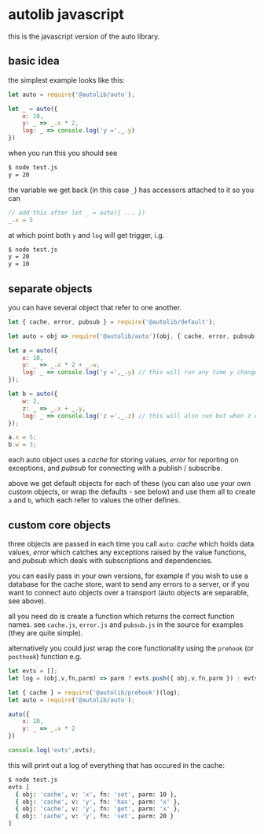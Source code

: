
# autolib javascript

this is the javascript version of the auto library.

## basic idea

the simplest example looks like this:

```js
let auto = require('@autolib/auto');

let _ = auto({
    x: 10,
    y: _ => _.x * 2,
    log: _ => console.log('y =',_.y)
})
```

when you run this you should see

```bash
$ node test.js
y = 20
```

the variable we get back (in this case `_`)
has accessors attached to it so you can

```js
// add this after let _ = auto({ ... })
_.x = 5
```

at which point both `y` and `log` will
get trigger, i.g.

```bash
$ node test.js
y = 20
y = 10
```

## separate objects

you can have several object that refer to one another.

```js
let { cache, error, pubsub } = require('@autolib/default');

let auto = obj => require('@autolib/auto')(obj, { cache, error, pubsub });

let a = auto({
    x: 10,
    y: _ => _.x * 2 + _.w,
    log: _ => console.log('y =',_.y) // this will run any time y changes
});

let b = auto({
    w: 2,
    z: _ => _.x + _.y,
    log: _ => console.log('z =',_.z) // this will also run but when z changes
});

a.x = 5;
b.w = 3;
```

each auto object uses a _cache_ for storing values,
_error_ for reporting on exceptions, and
_pubsub_ for connecting with a publish / subscribe.

above we get default objects for each of these (you can
also use your own custom objects, or wrap the defaults -
see below) and use them all to create `a` and `b`, which
each refer to values the other defines.

## custom core objects

three objects are passed in each time you call `auto`:
_cache_ which holds data values, _error_ which catches
any exceptions raised by the value functions, and _pubsub_
which deals with subscriptions and dependencies.

you can easily pass in your own versions, for example
if you wish to use a database for the cache store,
want to send any errors to a server, or if you want
to connect auto objects over a transport (auto objects
are separable, see above).

all you need do is create a function which returns
the correct function names. see `cache.js`, `error.js`
and `pubsub.js` in the source for examples (they are
quite simple).

alternatively you could just wrap the core functionality
using the `prehook` (or `posthook`) function e.g.

```js
let evts = [];
let log = (obj,v,fn,parm) => parm ? evts.push({ obj,v,fn,parm }) : evts.push({ obj,v,fn });

let { cache } = require('@autolib/prehook')(log);
let auto = require('@autolib/auto');

auto({
    x: 10,
    y: _ => _.x * 2
})

console.log('evts',evts);
```

this will print out a log of everything that has occured in
the cache:

```bash
$ node test.js
evts [
  { obj: 'cache', v: 'x', fn: 'set', parm: 10 },
  { obj: 'cache', v: 'y', fn: 'has', parm: 'x' },
  { obj: 'cache', v: 'y', fn: 'get', parm: 'x' },
  { obj: 'cache', v: 'y', fn: 'set', parm: 20 }
]
```